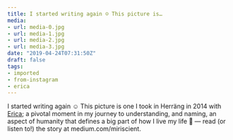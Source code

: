 ```yaml
---
title: I started writing again ☺️ This picture is…
media:
- url: media-0.jpg
- url: media-1.jpg
- url: media-2.jpg
- url: media-3.jpg
date: "2019-04-24T07:31:50Z"
draft: false
tags:
- imported
- from-instagram
- erica
---
```

I started writing again ☺️ This picture is one I took in Herräng in 2014 with [Erica](/tags/erica); a pivotal moment in my journey to understanding, and naming, an aspect of humanity that defines a big part of how I live my life 🤩 — read \(or listen to!) the story at medium.com/miriscient.
